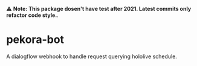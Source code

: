 ⚠️ **Note: This package dosen't have test after 2021. Latest commits only refactor code style.**.

# pekora-bot
A dialogflow webhook to handle request querying hololive schedule.
